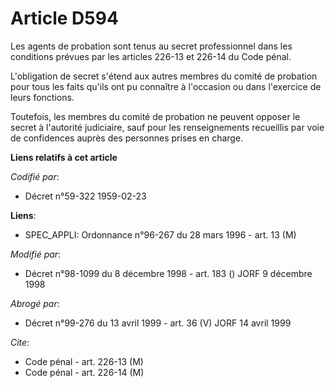 # Article D594

Les agents de probation sont tenus au secret professionnel dans les conditions prévues par les articles 226-13 et 226-14 du
Code pénal.

L'obligation de secret s'étend aux autres membres du comité de probation pour tous les faits qu'ils ont pu connaître à
l'occasion ou dans l'exercice de leurs fonctions.

Toutefois, les membres du comité de probation ne peuvent opposer le secret à l'autorité judiciaire, sauf pour les
renseignements recueillis par voie de confidences auprès des personnes prises en charge.

**Liens relatifs à cet article**

_Codifié par_:

  - Décret n°59-322 1959-02-23

**Liens**:

  - SPEC_APPLI: Ordonnance n°96-267 du 28 mars 1996 - art. 13 (M)

_Modifié par_:

  - Décret n°98-1099 du 8 décembre 1998 - art. 183 () JORF 9 décembre 1998

_Abrogé par_:

  - Décret n°99-276 du 13 avril 1999 - art. 36 (V) JORF 14 avril 1999

_Cite_:

  - Code pénal - art. 226-13 (M)
  - Code pénal - art. 226-14 (M)
